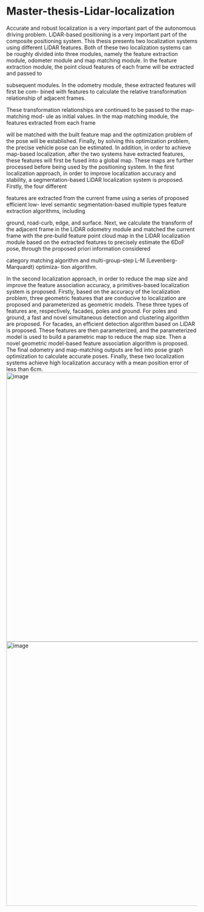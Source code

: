 # Master-thesis-Lidar-localization
Accurate and robust localization is a very important part of the autonomous driving
problem. LiDAR-based positioning is a very important part of the composite positioning
system. This thesis presents two localization systems using different LiDAR features.
Both of these two localization systems can be roughly divided into three modules, namely
the feature extraction module, odometer module and map matching module. In the feature
extraction module, the point cloud features of each frame will be extracted and passed to

subsequent modules. In the odometry module, these extracted features will first be com-
bined with features to calculate the relative transformation relationship of adjacent frames.

These transformation relationships are continued to be passed to the map-matching mod-
ule as initial values. In the map matching module, the features extracted from each frame

will be matched with the built feature map and the optimization problem of the pose
will be established. Finally, by solving this optimization problem, the precise vehicle pose
can be estimated. In addition, in order to achieve map-based localization, after the two
systems have extracted features, these features will first be fused into a global map. These
maps are further processed before being used by the positioning system.
In the first localization approach, in order to improve localization accuracy and stability,
a segmentation-based LiDAR localization system is proposed. Firstly, the four different

features are extracted from the current frame using a series of proposed efficient low-
level semantic segmentation-based multiple types feature extraction algorithms, including

ground, road-curb, edge, and surface. Next, we calculate the transform of the adjacent
frame in the LiDAR odometry module and matched the current frame with the pre-build
feature point cloud map in the LiDAR localization module based on the extracted features
to precisely estimate the 6DoF pose, through the proposed priori information considered

category matching algorithm and multi-group-step L-M (Levenberg-Marquardt) optimiza-
tion algorithm.

In the second localization approach, in order to reduce the map size and improve the feature
association accuracy, a primitives-based localization system is proposed. Firstly, based on
the accuracy of the localization problem, three geometric features that are conducive to
localization are proposed and parameterized as geometric models. These three types of
features are, respectively, facades, poles and ground. For poles and ground, a fast and novel
simultaneous detection and clustering algorithm are proposed. For facades, an efficient
detection algorithm based on LiDAR is proposed. These features are then parameterized,
and the parameterized model is used to build a parametric map to reduce the map size.
Then a novel geometric model-based feature association algorithm is proposed. The final
odometry and map-matching outputs are fed into pose graph optimization to calculate
accurate poses.
Finally, these two localization systems achieve high localization accuracy with a mean
position error of less than 6cm.
<img width="708" alt="image" src="https://user-images.githubusercontent.com/77051392/208889797-e4e14e58-2f53-4e12-8708-d70c39613cf7.png">
<img width="695" alt="image" src="https://user-images.githubusercontent.com/77051392/208889962-107c1553-d1ca-45ad-ab5b-76820e49b2e2.png">


